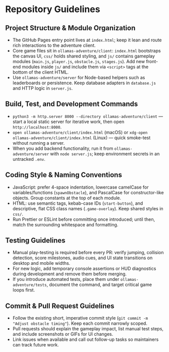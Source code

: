 # Repository Guidelines

## Project Structure & Module Organization
- The GitHub Pages entry point lives at `index.html`; keep it lean and route rich interactions to the adventure client.
- Core game files sit in `ollamas-adventure/client`: `index.html` bootstraps the canvas UI, `css/` holds shared styling, and `js/` contains gameplay modules (`main.js`, `player.js`, `obstacle.js`, `stages.js`). Add new front-end modules inside `js/` and include them via `<script>` tags at the bottom of the client HTML.
- Use `ollamas-adventure/server` for Node-based helpers such as leaderboards or persistence. Keep database adapters in `database.js` and HTTP logic in `server.js`.

## Build, Test, and Development Commands
- `python3 -m http.server 8000 --directory ollamas-adventure/client` — start a local static server for iterative work, then open `http://localhost:8000`.
- `open ollamas-adventure/client/index.html` (macOS) or `xdg-open ollamas-adventure/client/index.html` (Linux) — quick smoke-test without running a server.
- When you add backend functionality, run it from `ollamas-adventure/server` with `node server.js`; keep environment secrets in an untracked `.env`.

## Coding Style & Naming Conventions
- JavaScript: prefer 4-space indentation, lowercase camelCase for variables/functions (`spawnObstacle`), and PascalCase for constructor-like objects. Group constants at the top of each module.
- HTML: use semantic tags, kebab-case IDs (`start-button`), and descriptive, flat CSS class names (`.game-overlay`). Keep shared styles in `css/`.
- Run Prettier or ESLint before committing once introduced; until then, match the surrounding whitespace and formatting.

## Testing Guidelines
- Manual play-testing is required before every PR: verify jumping, collision detection, score milestones, audio cues, and UI state transitions on desktop and mobile widths.
- For new logic, add temporary console assertions or HUD diagnostics during development and remove them before merging.
- If you introduce automated tests, place them under `ollamas-adventure/tests`, document the command, and target critical game loops first.

## Commit & Pull Request Guidelines
- Follow the existing short, imperative commit style (`git commit -m "Adjust obstacle timing"`). Keep each commit narrowly scoped.
- Pull requests should explain the gameplay impact, list manual test steps, and include screenshots or GIFs for UI changes.
- Link issues when available and call out follow-up tasks so maintainers can track future work.
